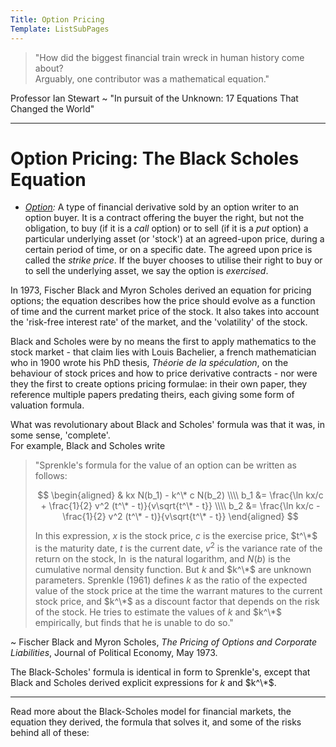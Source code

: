 ```yaml
---
Title: Option Pricing
Template: ListSubPages
---
```


> "How did the biggest financial train wreck in human history come about?  
> Arguably, one contributor was a mathematical equation."  

Professor Ian Stewart ~ "In pursuit of the Unknown: 17 Equations That Changed the World"

---

# Option Pricing: The Black Scholes Equation

 - *[Option](course/finance/Black-Scholes/Options):* A type of financial derivative sold by an option writer to an option buyer. It is a contract offering the buyer the right, but not the obligation, to buy (if it is a *call* option) or to sell (if it is a *put* option) a particular underlying asset (or 'stock') at an agreed-upon price, during a certain period of time, or on a specific date. The agreed upon price is called the *strike price*. If the buyer chooses to utilise their right to buy or to sell the underlying asset, we say the option is *exercised*.

In 1973, Fischer Black and Myron Scholes derived an equation for pricing options; the equation describes how the price should evolve as a function of time and the current market price of the stock. It also takes into account the 'risk-free interest rate' of the market, and the 'volatility' of the stock.

Black and Scholes were by no means the first to apply mathematics to the stock market - that claim lies with Louis Bachelier, a french mathematician who in 1900 wrote his PhD thesis, *Théorie de la spéculation*, on the behaviour of stock prices and how to price derivative contracts - nor were they the first to create options pricing formulae: in their own paper, they reference multiple papers predating theirs, each giving some form of valuation formula.

What was revolutionary about Black and Scholes' formula was that it was, in some sense, 'complete'.  
For example, Black and Scholes write
> "Sprenkle's formula for the value of an option can be written as follows:
>
> $$ \begin{aligned}
> & kx N(b_1) - k^\* c N(b_2) \\\\
> b_1 &= \frac{\ln kx/c + \frac{1}{2} v^2 (t^\* - t)}{v\sqrt{t^\* - t}} \\\\
> b_2 &= \frac{\ln kx/c - \frac{1}{2} v^2 (t^\* - t)}{v\sqrt{t^\* - t}}
> \end{aligned} $$
> 
> In this expression, $x$ is the stock price, $c$ is the exercise price, $t^\*$ is the maturity date, $t$ is the current date, $v^2$ is the variance rate of the return on the stock, $\ln$ is the natural logarithm, and $N(b)$ is the cumulative normal density function. But $k$ and $k^\*$ are unknown parameters. Sprenkle (1961) defines $k$ as the ratio of the expected value of the stock price at the time the warrant matures to the current stock price, and $k^\*$ as a discount factor that depends on the risk of the stock. He tries to estimate the values of $k$ and $k^\*$ empirically, but finds that he is unable to do so."  

 ~ Fischer Black and Myron Scholes, *The Pricing of Options and Corporate Liabilities*, Journal of Political Economy, May 1973.

The Black-Scholes' formula is identical in form to Sprenkle's, except that Black and Scholes derived explicit expressions for $k$ and $k^\*$.

---

Read more about the Black-Scholes model for financial markets, the equation they derived, the formula that solves it, and some of the risks behind all of these:
